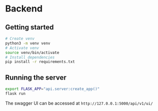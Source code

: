 # Backend

## Getting started

```bash
# Create venv
python3 -m venv venv
# Activate venv
source venv/bin/activate
# Install dependencies
pip install -r requirements.txt
```

## Running the server

```bash
export FLASK_APP="api.server:create_app()"
flask run
```

The swagger UI can be accessed at `http://127.0.0.1:5000/api/v1/ui/`
